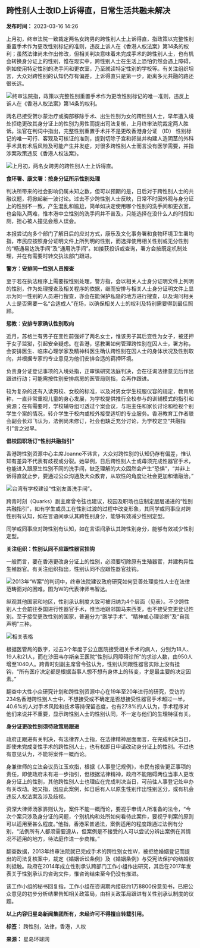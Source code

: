 ## 跨性别人士改ID上诉得直，日常生活共融未解决

**发布时间：** 2023-03-16 14:26

上月初，终审法院一致裁定两名女跨男的跨性别人士上诉得直，指政策以完整性别重置手术作为更改性别标记的准则，违反上诉人在《香港人权法案》第14条的权利；虽然法律尚未作出修改，但相关判决意味着未完成手术的跨性别人士，也有机会转换身分证上的性别，惟在现实中，跨性别人士在生活上恐怕仍然会遇上障碍，例如使用特定性别的洗手间和更衣室，乃至就读特定性别的学校等。有关注组织坦言，大众对跨性别的认知仍存有偏差，上诉得直只是第一步，距离多元共融的路还很长远。

![终审法院指，政策以完整性别重置手术作为更改性别标记的唯一准则，违反上诉人在《香港人权法案》第14条的权利。](https://upload/resources/image/2023/03/16/2097055_800x99999.jpg)

两名已接受贺尔蒙治疗或胸部移除手术、出生性别为女的跨性别人士，早年遭入境处拒绝更改其身分证上的性别为男性而提出司法复核，上月终审法院裁定两人胜诉。法官在判词中指出，完整性别重置手术并不是更改香港身分证 （ID） 性别标记的唯一可行、客观及可核证的准则，提到切除子宫和卵巢并构建人造阴茎的外科手术具有术后风险及可能产生并发症，对很多跨性别人士而言没有医学需要，并指涉案政策违反《香港人权法案》。

![上月初，两名女跨男的跨性别人士上诉得直。](https://upload/resources/image/2023/03/16/2097056_800x99999.jpg)

**食环署、康文署：按身分证所示性别处理**

判决所带来的社会影响仍属未知之数，但可以预期的是，日后对于跨性别人士的共融议题，将掀起新一波讨论。过去不少跨性别人士反映，日常不时因外观与身分证上的性别不一致，产生混乱和尴尬，简单如决定使用哪个性别的洗手间和更衣室，也会陷入两难，惟本港中立性别的洗手间并不普及，只能选择在没什么人的时段如厕，担心被人撞见会惹人误会。

本报尝试向多个部门了解日后的应对方式，康乐及文化事务署和食物环境卫生署均指，市民应按照身分证明文件上所列明的性别，而选择使用相关性别或无分性别的“畅通易达洗手间”及“通用洗手间”。如接获投诉或查询，署方会按既定机制处理，并在有需要时转交执法部门跟进。

**警方：安排同一性别人员搜查**

至于若在执法程序上需要按性别处理，警方指，会以相关人士身分证明文件上列明的性别，作为处理搜查及相关程序的依据，继而安排与相关人士身分证明文件上显示为同一性别的人员进行搜查，亦会在能保护私隐的地方进行搜查，以及询问相关人士是否需要一名“合适成人”在场，以确保相关人士的权利及特别需要得到最佳照顾。

**惩教：安排专家确认性别取向**

近月，苏格兰有男子在变性前强奸了两名女士，惟该男子其后变性为女子，被还押于女子监狱，引起安全疑虑。在香港，惩教署如何管理跨性别在囚人士，署方称，会安排医生、临床心理学家及精神科医生确认跨性别在囚人士的身体状况及性别取向，并根据专家的专业意见为他们安排合适的羁押环境。

负责身分证登记事项的入境处指，正审慎研究法庭判决，会在征询法律意见后作出跟进行动；可能需按性别安排病房的医管局则指，会再作跟进。

较为复杂的还有入读男校、女校的标准，以及对男女学生校服仪容的规定，教育局称，一直非常重视儿童的身心发展，为学校提供推行全校参与的训辅模式的指引和资源；在有需要时，学校辅导组可透过个案会议，与班主任和家长讨论和检视个别学生个案的情况，转介学生于校内或校外接受适切的专业服务。香港教育工作者联会副会长邓飞认为，法例尚未修订，社会也缺乏充分讨论，为学校定立“共融指引”言之过早。

**倡校园职场订“性别共融指引”**

香港跨性别资源中心主席Joanne不讳言，大众对跨性别的认知仍存有偏差，惟认知有差异不代表有歧视或分裂。她举例，日后跨性别人士或毋须完成性器官手术，也能进入跟原生性别不同的洗手间，缺乏理解的大众固然会产生“恐惧”，“并非上诉得直就止步，要通过公众沟通及大众教育，从软性的角度让社会更加和谐融洽。”

![台湾有学校建设“性别友善洗手间”。](https://upload/resources/image/2023/03/16/2097057_800x99999.jpg)

跨青时刻（Quarks）副主席曾令弦也建议，校园及职场也应制定层层递进的“性别共融指引”，如有学生或员工在性别过渡的过程中改变形象，其同学或同事应对跨性别有认知，如在言语间承认其跨性别身分，能够有效减少性别定型。

同学或同事应对跨性别有认知，如在言语间承认其跨性别身分，能够有效减少性别定型。

**关注组织：性别认同不应跟性器官挂钩**

一般而言，要在香港更改身分证上的性别，必须要切除原有生殖器官，并建构异性生殖器官。有关注组织指出，性别认同不应跟性器官挂钩。

![2013年“W案”的判词中，终审法院建议政府研究如何妥善处理变性人士在法律范畴面对的困难。图为W的代表律师韦智达。](https://upload/resources/image/2023/03/16/2097058_800x99999.jpg)

纵观其他国家和地区，性别承认制度大致可被归纳为4个层面（见表）。不少跨性别人士会前往泰国进行性器官手术，惟当地跟邻国马来西亚，也不接受变更登记性别。至于接受更改性别的国家，普遍分为“医学手术”、“精神或心理诊断”及“自我声明”三种。

![相关表格](https://upload/resources/image/2023/03/16/2097060.jpg)

根据医管局的数字，过去3个年度于公立医院接受相关手术的病人，分别为18人、19人和21人，而在沙田韦尔斯亲王医院“性别认同障碍诊所”的求诊人数，由950人增至1040人。跨青时刻副主席曾令弦认为，性别认同跟性器官实际上没有挂钩，“所有医疗决定都是根据当事人想不想有身体上的转变，才是最主要的决定因素。”

翻查中大性小众研究计划和跨性别资源中心在19年至20年进行的研究，受访的234名香港跨性别人士中，不想接受或不确定是否想接受性器官手术超过一半，40.6%的人对手术风险和技术等持保留态度，也有27.8%的人认为，手术程序对他们来说并不重要，显示跨性别人士的性别认同，不一定与他们的生理特征有关。

**身分证更改性别须待政策局跟进**

政府正跟进有关判决，有法律界人士指，在法律精神层面而言，在完成判决当日，即使未完成变性手术的跨性别人士，也有权即日申请改动身分证上的性别。不过也有意见认为，不能将案件一概而论。

身兼律师的立法会议员江玉欢指，根据《人事登记规例》，市民有报告更正事项的责任，即使政府未有进一步指引，但根据法律精神，政府不能阻碍两位当事人更改身分证上的性别，其他跨性别人士也理应在完成判决当日，可前往人事登记处申办有关改动。她又指，因应此案例，如日后有人以原生性别作出性别区分，或有机会违反人权法案及涉及歧视。

资深大律师汤家骅则认为，案件不能一概而论，要视乎申请人所准备的法令，“今次个案只涉及身分证的问题，个别机构和处所如何看待此案件，要视乎判案的原则可以适用至甚么程度。”他指，香港采普通法，案例适用的程度跟通过法例有分别，“法例所有人都须需要遵从，但案例是不接受的人可以尝试分辨出案例在其情况不适用的地方，待法庭作进一步商榷。”

翻查数据，2013年终审法院就已完成手术的跨性别女性W，被拒绝婚姻登记而提出的司法复核案中，裁定《婚姻诉讼条例》及《婚姻条例》与受宪法保护的结婚权利抵触。政府在2014年成立性别承认跨部门工作小组作出研究，其后在2017年发表关于性别承认的咨询文件，惟咨询结束至今仍没有推进。

该工作小组的秘书回复指，工作小组在咨询期内接获约1万8800份意见书，已把公众意见的初步分析结果告知相关政策局，由相关政策局跟进有关性别承认制度的议题。

**以上内容归星岛新闻集团所有，未经许可不得擅自转载引用。**

**标签：** 跨性别，法律，香港，人权

**来源：** 星岛环球网